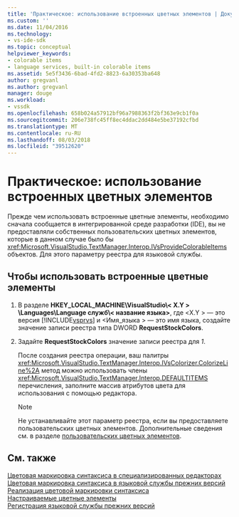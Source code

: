 ```yaml
---
title: 'Практическое: использование встроенных цветных элементов | Документация Майкрософт'
ms.custom: ''
ms.date: 11/04/2016
ms.technology:
- vs-ide-sdk
ms.topic: conceptual
helpviewer_keywords:
- colorable items
- language services, built-in colorable items
ms.assetid: 5e5f3436-6bad-4fd2-8823-6a30353ba648
author: gregvanl
ms.author: gregvanl
manager: douge
ms.workload:
- vssdk
ms.openlocfilehash: 658b024a57912bf96a7988363f2bf363e9cb1f0a
ms.sourcegitcommit: 206e738fc45ff8ec4ddac2dd484e5be37192cfbd
ms.translationtype: MT
ms.contentlocale: ru-RU
ms.lasthandoff: 08/03/2018
ms.locfileid: "39512620"
---
```

# <a name="how-to-use-built-in-colorable-items"></a>Практическое: использование встроенных цветных элементов
Прежде чем использовать встроенные цветные элементы, необходимо сначала сообщается в интегрированной среде разработки (IDE), вы не предоставляли собственных пользовательских цветных элементов, которые в данном случае было бы <xref:Microsoft.VisualStudio.TextManager.Interop.IVsProvideColorableItems> объектов. Для этого параметру реестра для языковой службы.  
  
## <a name="to-use-built-in-colorable-items"></a>Чтобы использовать встроенные цветные элементы  
  
1.  В разделе **HKEY_LOCAL_MACHINE\VisualStudio\\< X.Y > \Languages\Language служб\\< название языка\>**, где \<X.Y > — это версия [!INCLUDE[vsprvs](../../code-quality/includes/vsprvs_md.md)] и \<Имя_языка > — это имя языка, создайте значение записи реестра типа DWORD **RequestStockColors**.  
  
2.  Задайте **RequestStockColors** значение записи реестра для *1*.  
  
     После создания реестра операции, ваш палитры <xref:Microsoft.VisualStudio.TextManager.Interop.IVsColorizer.ColorizeLine%2A> метод можно использовать члены <xref:Microsoft.VisualStudio.TextManager.Interop.DEFAULTITEMS> перечисления, заполните массив атрибутов цвета для использования с помощью редактора.  
  
    > [!NOTE]
    >  Не устанавливайте этот параметр реестра, если вы предоставляете пользовательских цветных элементов. Дополнительные сведения см. в разделе [пользовательских цветных элементов](../../extensibility/internals/custom-colorable-items.md).  
  
## <a name="see-also"></a>См. также  
 [Цветовая маркировка синтаксиса в специализированных редакторах](../../extensibility/syntax-coloring-in-custom-editors.md)   
 [Цветовая маркировка синтаксиса в языковой службы прежних версий](../../extensibility/internals/syntax-coloring-in-a-legacy-language-service.md)   
 [Реализация цветовой маркировки синтаксиса](../../extensibility/internals/implementing-syntax-coloring.md)   
 [Настраиваемые цветные элементы](../../extensibility/internals/custom-colorable-items.md)   
 [Регистрация языковой службы прежних версий](../../extensibility/internals/registering-a-legacy-language-service2.md)